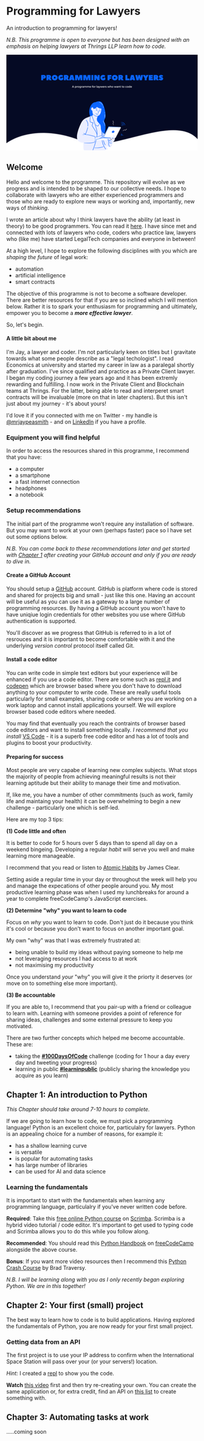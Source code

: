 # Programming for Lawyers

An introduction to programming for lawyers!  

_N.B. This programme is open to everyone but has been designed with an emphasis on helping lawyers at Thrings LLP learn how to code._

![Banner](/images/pfllogo.png)

## Welcome

Hello and welcome to the programme.  This repository will evolve as we progress and is intended to be shaped to our collective needs.  I hope to collaborate with lawyers who are either experienced programmers and those who are ready to explore new ways or working and, importantly, new ways of *thinking*.

I wrote an article about why I think lawyers have the ability (at least in theory) to be good programmers.  You can read it [here](https://medium.com/datadriveninvestor/why-lawyers-should-make-great-developers-155f73304d0).  I have since met and connected with lots of lawyers who code, coders who practice law, lawyers who (like me) have started LegalTech companies and everyone in between!  

At a high level, I hope to explore the following disciplines with you which are *shaping the future* of legal work:

- automation
- artificial intelligence
- smart contracts


The objective of this programme is not to become a software developer.  There are better resources for that if you are so inclined which I will mention below.  Rather it is to spark your enthusiasm for programming and ultimately, empower you to become a **_more effective lawyer_**.

So, let's begin. 

#### A little bit about me

I'm Jay, a lawyer and coder.  I'm not particularly keen on titles but I gravitate towards what some people describe as a "legal techologist".  I read Economics at university and started my career in law as a paralegal shortly after graduation.  I've since qualified and practice as a Private Client lawyer.  I began my coding journey a few years ago and it has been extremly rewarding and fulfilling. I now work in the Private Client and Blockchain teams at Thrings. For the latter, being able to read and interperet smart contracts will be invaluable (more on that in later chapters). But this isn't just about my journey - it's about yours!

I'd love it if you connected with me on Twitter - my handle is [@mrjaypeasmith](https://twitter.com/mrjaypeasmith) - and on [LinkedIn](https://www.linkedin.com/in/jermainepaulsmith/) if you have a profile.

### Equipment you will find helpful

In order to access the resources shared in this programme, I recommend that you have:

- a computer
- a smartphone
- a fast internet connection
- headphones
- a notebook

### Setup recommendations

The initial part of the programme won't require any installation of software.  But you may want to work at your own (perhaps faster) pace so I have set out some options below.

*N.B. You can come back to these recommendations later and get started with [Chapter 1](#chapter-1) after creating your GitHub account and only if you are ready to dive in.*

#### Create a GitHub Account

You should setup a [GitHub](https://github.com/) account.  GitHub is platform where code is stored and shared for projects big and small - just like this one.  Having an account will be useful as you can use it as a gateway to a large number of programming resources.  By having a GitHub account you won't have to have uniqiue login credentials for other websites you use where GitHub authentication is supported.

You'll discover as we progress that GitHub is referred to in a lot of resrouces and it is important to become comfortable with it and the underlying *version control* protocol itself called Git.

#### Install a code editor

You can write code in simple text editors but your experience will be enhanced if you use a code editor.  There are some such as [repl.it](https://repl.it) and [codepen](https://codepen.io) which are browser based where you don't have to download anything to your computer to write code.  These are really useful tools particularly for small examples, sharing code or where you are working on a work laptop and cannot install applications yourself. We will explore browser based code editors where needed.

You may find that eventually you reach the contraints of browser based code editors and want to install something locally. _I recommend that you install_ [VS Code](https://code.visualstudio.com/download) - it is a superb free code editor and has a lot of tools and plugins to boost your productivity.

#### Preparing for success

Most people are very capabe of learning new complex subjects.  What stops the majority of people from achieving meaningful results is not their learning aptitude but their ability to manage their time and motivation.

If, like me, you have a number of other commitments (such as work, family life and maintaing your health) it can be overwhelming to begin a new challenge - particularly one which is self-led.  

Here are my top 3 tips:

**(1) Code little and often**

It is better to code for 5 hours over 5 days than to spend all day on a weekend bingeing.  Developing a regular *habit* will serve you well and make learning more manageable.  

I recommend that you read or listen to [Atomic Habits](https://jamesclear.com/atomic-habits) by James Clear.

Setting aside a regular time in your day or throughout the week will help you and manage the expecations of other people around you.  My most productive learning phase was when I used my lunchbreaks for around a year to complete freeCodeCamp's JavaScript exercises.

**(2) Determine "why" you want to learn to code**

Focus on *why* you want to learn to code.  Don't just do it because you think it's cool or because you don't want to focus on another important goal.  

My own "why" was that I was extremely frustrated at:

- being unable to build my ideas without paying someone to help me
- not leveraging resources I had access to at work
- not maximising my productivity

Once you understand *your* "why" you will give it the priorty it deserves (or move on to something else more important).

**(3) Be accountable**

If you are able to, I recommend that you pair-up with a friend or colleague to learn with.  Learning with someone provides a point of reference for sharing ideas, challenges and some external pressure to keep you motivated.

There are two further concepts which helped me become accountable.  These are:

- taking the [**#100DaysOfCode**](https://www.100daysofcode.com) challenge (coding for 1 hour a day every day and tweeting your progress)
- learning in public [**#learninpublic**](https://www.swyx.io/writing/learn-in-public/) (publicly sharing the knowledge you acquire as you learn)


## <a id="chapter-1"></a> Chapter 1: An introduction to Python

*This Chapter should take around 7-10 hours to complete.*

If we are going to learn how to code, we must pick a programming language!  Python is an excellent choice for, particulalry for lawyers. Python is an appealing choice for a number of reasons, for example it:

- has a shallow learning curve
- is versatile
- is popular for automating tasks
- has large number of libraries
- can be used for AI and data science

### Learning the fundamentals

It is important to start with the fundamentals when learning any programming language, particulalry if you've never written code before. 

**Required**: Take this [free online Python course](https://scrimba.com/course/gpython) on [Scrimba](https://scrimba.com).  Scrimba is a hybrid video tutorial / code editor.  It's important to get used to typing code and Scrimba allows you to do this while you follow along. 

**Recommended**: You should read this [Python Handbook](https://www.freecodecamp.org/news/the-python-guide-for-beginners/) on [freeCodeCamp](https://www.freecodecamp.org) alongside the above course. 

**Bonus**: If you want more video resources then I recommend this [Python Crash Course](https://youtu.be/JJmcL1N2KQs) by Brad Traversy.

*N.B. I will be learning along with you as I only recently began exploring Python.  We are in this together!*

## Chapter 2: Your first (small) project

The best way to learn how to code is to build applications.  Having explored the fundamentals of Python, you are now ready for your first small project.

### Getting data from an API

The first project is to use your IP address to confirm when the International Space Station will pass over your (or your servers!) location.

_Hint:_ I created a [repl](https://repl.it/@mrjaypeasmith/Python-API-demo) to show you the code.

**Watch** [this video](https://www.youtube.com/watch?v=eBnnOwjcHw4&t=13s) first and then try re-creating your own.  You can create the same application or, for extra credit, find an API on [this list](https://github.com/public-apis/public-apis) to create something with.


## Chapter 3: Automating tasks at work

.....coming soon